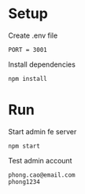 # Setup

Create .env file
```
PORT = 3001
```

Install dependencies
```
npm install
```

# Run

Start admin fe server
```
npm start
```

Test admin account
```
phong.cao@email.com
phong1234
```
